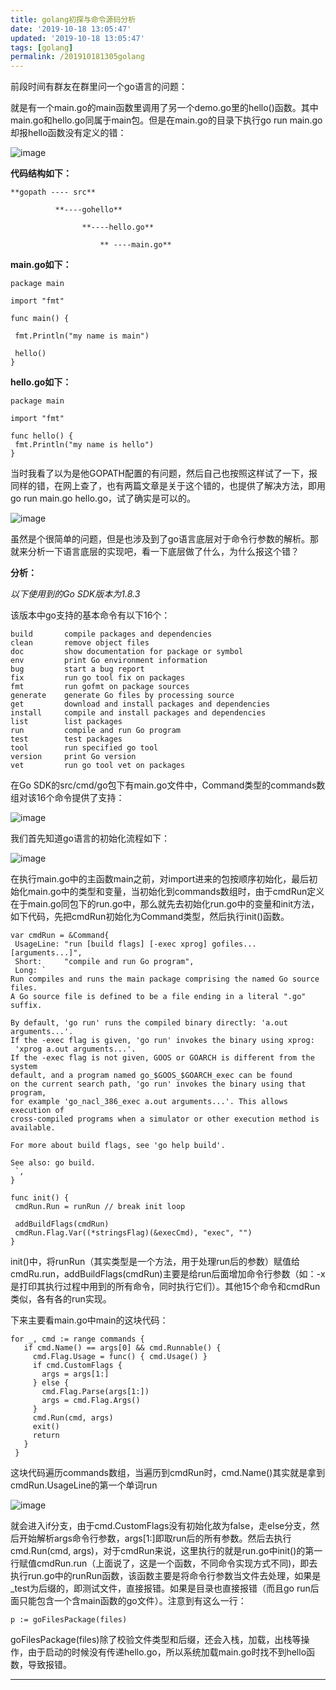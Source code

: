 ```yaml
---
title: golang初探与命令源码分析
date: '2019-10-18 13:05:47'
updated: '2019-10-18 13:05:47'
tags: [golang]
permalink: /201910181305golang
---
```

前段时间有群友在群里问一个go语言的问题：

就是有一个main.go的main函数里调用了另一个demo.go里的hello()函数。其中main.go和hello.go同属于main包。但是在main.go的目录下执行go run main.go却报hello函数没有定义的错：

![image](https://cdn.jsdelivr.net/gh/smallersoup/jsDelivr-cdn@main/blog/artical/csdnimg/20191018005423929.png)

**代码结构如下：**
```shell
**gopath ---- src**

          **----gohello** 

                **----hello.go** 

                    ** ----main.go**
```

**main.go如下：**

```
package main

import "fmt"

func main() {

 fmt.Println("my name is main")

 hello()
}

```

**hello.go如下：**

```
package main

import "fmt"

func hello() {
 fmt.Println("my name is hello")
}
```

当时我看了以为是他GOPATH配置的有问题，然后自己也按照这样试了一下，报同样的错，在网上查了，也有两篇文章是关于这个错的，也提供了解决方法，即用go run main.go hello.go，试了确实是可以的。

![image](https://cdn.jsdelivr.net/gh/smallersoup/jsDelivr-cdn@main/blog/artical/csdnimg/20191018005424163.png)

虽然是个很简单的问题，但是也涉及到了go语言底层对于命令行参数的解析。那就来分析一下语言底层的实现吧，看一下底层做了什么，为什么报这个错？

**分析：**

*以下使用到的Go SDK版本为1.8.3*

该版本中go支持的基本命令有以下16个：

```
build       compile packages and dependencies
clean       remove object files
doc         show documentation for package or symbol
env         print Go environment information
bug         start a bug report
fix         run go tool fix on packages
fmt         run gofmt on package sources
generate    generate Go files by processing source
get         download and install packages and dependencies
install     compile and install packages and dependencies
list        list packages
run         compile and run Go program
test        test packages
tool        run specified go tool
version     print Go version
vet         run go tool vet on packages
```

在Go SDK的src/cmd/go包下有main.go文件中，Command类型的commands数组对该16个命令提供了支持：

![image](https://cdn.jsdelivr.net/gh/smallersoup/jsDelivr-cdn@main/blog/artical/csdnimg/20191018005424337.png)

我们首先知道go语言的初始化流程如下：

![image](https://cdn.jsdelivr.net/gh/smallersoup/jsDelivr-cdn@main/blog/artical/csdnimg/20191018005424529.jpeg)

在执行main.go中的主函数main之前，对import进来的包按顺序初始化，最后初始化main.go中的类型和变量，当初始化到commands数组时，由于cmdRun定义在于main.go同包下的run.go中，那么就先去初始化run.go中的变量和init方法，如下代码，先把cmdRun初始化为Command类型，然后执行init()函数。

```
var cmdRun = &Command{
 UsageLine: "run [build flags] [-exec xprog] gofiles... [arguments...]",
 Short:     "compile and run Go program",
 Long: `
Run compiles and runs the main package comprising the named Go source files.
A Go source file is defined to be a file ending in a literal ".go" suffix.

By default, 'go run' runs the compiled binary directly: 'a.out arguments...'.
If the -exec flag is given, 'go run' invokes the binary using xprog:
 'xprog a.out arguments...'.
If the -exec flag is not given, GOOS or GOARCH is different from the system
default, and a program named go_$GOOS_$GOARCH_exec can be found
on the current search path, 'go run' invokes the binary using that program,
for example 'go_nacl_386_exec a.out arguments...'. This allows execution of
cross-compiled programs when a simulator or other execution method is
available.

For more about build flags, see 'go help build'.

See also: go build.
 `,
}

func init() {
 cmdRun.Run = runRun // break init loop

 addBuildFlags(cmdRun)
 cmdRun.Flag.Var((*stringsFlag)(&execCmd), "exec", "")
}
```

init()中，将runRun（其实类型是一个方法，用于处理run后的参数）赋值给cmdRu.run，addBuildFlags(cmdRun)主要是给run后面增加命令行参数（如：-x是打印其执行过程中用到的所有命令，同时执行它们）。其他15个命令和cmdRun类似，各有各的run实现。

下来主要看main.go中main的这块代码：

```
for _, cmd := range commands {
   if cmd.Name() == args[0] && cmd.Runnable() {
     cmd.Flag.Usage = func() { cmd.Usage() }
     if cmd.CustomFlags {
       args = args[1:]
     } else {
       cmd.Flag.Parse(args[1:])
       args = cmd.Flag.Args()
     }
     cmd.Run(cmd, args)
     exit()
     return
   }
 }
```

这块代码遍历commands数组，当遍历到cmdRun时，cmd.Name()其实就是拿到cmdRun.UsageLine的第一个单词run

![image](https://cdn.jsdelivr.net/gh/smallersoup/jsDelivr-cdn@main/blog/artical/csdnimg/20191018005424838.png)

就会进入if分支，由于cmd.CustomFlags没有初始化故为false，走else分支，然后开始解析args命令行参数，args[1:]即取run后的所有参数。然后去执行cmd.Run(cmd, args)，对于cmdRun来说，这里执行的就是run.go中init()的第一行赋值cmdRun.run（上面说了，这是一个函数，不同命令实现方式不同)，即去执行run.go中的runRun函数，该函数主要是将命令行参数当文件去处理，如果是_test为后缀的，即测试文件，直接报错。如果是目录也直接报错（而且go run后面只能包含一个含main函数的go文件）。注意到有这么一行：

```
p := goFilesPackage(files)
```

goFilesPackage(files)除了校验文件类型和后缀，还会入栈，加载，出栈等操作，由于启动的时候没有传递hello.go，所以系统加载main.go时找不到hello函数，导致报错。

------------
